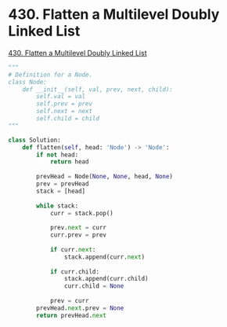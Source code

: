 # 430. Flatten a Multilevel Doubly Linked List

[430. Flatten a Multilevel Doubly Linked List](https://leetcode.com/problems/flatten-a-multilevel-doubly-linked-list/)

```python
"""
# Definition for a Node.
class Node:
    def __init__(self, val, prev, next, child):
        self.val = val
        self.prev = prev
        self.next = next
        self.child = child
"""

class Solution:
    def flatten(self, head: 'Node') -> 'Node':
        if not head:
            return head
        
        prevHead = Node(None, None, head, None)
        prev = prevHead
        stack = [head]
        
        while stack:
            curr = stack.pop()
            
            prev.next = curr
            curr.prev = prev
            
            if curr.next:
                stack.append(curr.next)
            
            if curr.child:
                stack.append(curr.child)
                curr.child = None
            
            prev = curr
        prevHead.next.prev = None
        return prevHead.next
```

